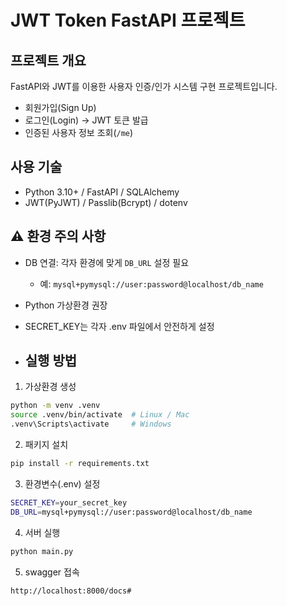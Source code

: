 # JWT Token FastAPI 프로젝트

## 프로젝트 개요
FastAPI와 JWT를 이용한 사용자 인증/인가 시스템 구현 프로젝트입니다.  
- 회원가입(Sign Up)  
- 로그인(Login) → JWT 토큰 발급  
- 인증된 사용자 정보 조회(`/me`)

## 사용 기술
- Python 3.10+ / FastAPI / SQLAlchemy  
- JWT(PyJWT) / Passlib(Bcrypt) / dotenv

## ⚠️ 환경 주의 사항
- DB 연결: 각자 환경에 맞게 `DB_URL` 설정 필요  
  - 예: `mysql+pymysql://user:password@localhost/db_name`  
- Python 가상환경 권장  
- SECRET_KEY는 각자 .env 파일에서 안전하게 설정  

- ## 실행 방법
1. 가상환경 생성
```bash
python -m venv .venv
source .venv/bin/activate  # Linux / Mac
.venv\Scripts\activate     # Windows
```

2. 패키지 설치
```bash
pip install -r requirements.txt
```

3. 환경변수(.env) 설정
```bash
SECRET_KEY=your_secret_key
DB_URL=mysql+pymysql://user:password@localhost/db_name
```

4. 서버 실행
```bash
python main.py
```

5. swagger 접속
```bash
http://localhost:8000/docs#
```

